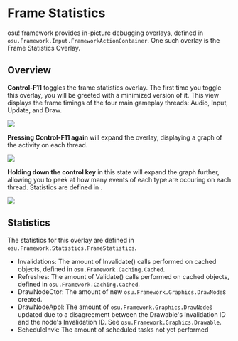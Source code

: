 # Frame Statistics

osu! framework provides in-picture debugging overlays, defined in `osu.Framework.Input.FrameworkActionContainer`. One such overlay is the Frame Statistics Overlay.

## Overview
**Control-F11** toggles the frame statistics overlay. The first time you toggle this overlay, you will be greeted with a minimized version of it. This view displays the frame timings of the four main gameplay threads: Audio, Input, Update, and Draw. 

![](https://cdn.discordapp.com/attachments/318886668889227266/538264876561203200/Screen_Shot_2019-01-25_at_3.31.08_PM.png)

**Pressing Control-F11 again** will expand the overlay, displaying a graph of the activity on each thread. 

![](https://cdn.discordapp.com/attachments/318886668889227266/538266387014221824/Screen_Shot_2019-01-25_at_4.58.06_PM.png)

**Holding down the control key** in this state will expand the graph further, allowing you to peek at how many events of each type are occuring on each thread. Statistics are defined in .

![](https://cdn.discordapp.com/attachments/318886668889227266/538268818951241754/unknown-2_copy.png)

## Statistics

The statistics for this overlay are defined in `osu.Framework.Statistics.FrameStatistics`. 

* Invalidations: The amount of Invalidate() calls performed on cached objects, defined in `osu.Framework.Caching.Cached`.
* Refreshes: The amount of Validate() calls performed on cached objects, defined in `osu.Framework.Caching.Cached`.
* DrawNodeCtor: The amount of new `osu.Framework.Graphics.DrawNode`s created.
* DrawNodeAppl: The amount of `osu.Framework.Graphics.DrawNode`s updated due to a disagreement between the Drawable's Invalidation ID and the node's Invalidation ID. See `osu.Framework.Graphics.Drawable`.
* ScheduleInvk: The amount of scheduled tasks not yet performed 

